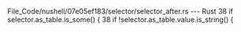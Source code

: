 File_Code/nushell/07e05ef183/selector/selector_after.rs --- Rust
38     if selector.as_table.is_some() {                                                                                                                      38     if !selector.as_table.value.is_string() {

